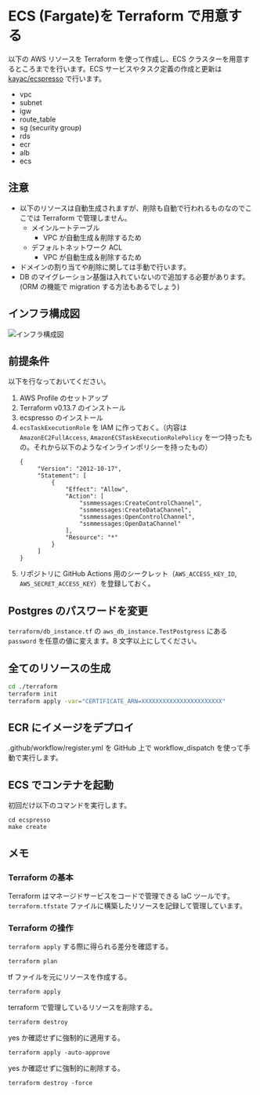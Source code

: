 # ECS (Fargate)を Terraform で用意する

以下の AWS リソースを Terraform を使って作成し、ECS クラスターを用意するところまでを行います。ECS サービスやタスク定義の作成と更新は [kayac/ecspresso](https://github.com/kayac/ecspresso) で行います。

- vpc
- subnet
- igw
- route_table
- sg (security group)
- rds
- ecr
- alb
- ecs

## 注意

- 以下のリソースは自動生成されますが、削除も自動で行われるものなのでここでは Terraform で管理しません。
  - メインルートテーブル
    - VPC が自動生成＆削除するため
  - デフォルトネットワーク ACL
    - VPC が自動生成＆削除するため
- ドメインの割り当てや削除に関しては手動で行います。
- DB のマイグレーション基盤は入れていないので追加する必要があります。(ORM の機能で migration する方法もあるでしょう)

## インフラ構成図

![インフラ構成図](https://gyazo.com/f72a3698f3019ceb75c0275ac2f0fbef)

## 前提条件

以下を行なっておいてください。

1. AWS Profile のセットアップ
2. Terraform v0.13.7 のインストール
3. ecspresso のインストール
4. `ecsTaskExecutionRole` を IAM に作っておく。（内容は `AmazonEC2FullAccess`, `AmazonECSTaskExecutionRolePolicy` を一つ持ったもの。それから以下のようなインラインポリシーを持ったもの）
   ```
   {
        "Version": "2012-10-17",
        "Statement": [
            {
                "Effect": "Allow",
                "Action": [
                    "ssmmessages:CreateControlChannel",
                    "ssmmessages:CreateDataChannel",
                    "ssmmessages:OpenControlChannel",
                    "ssmmessages:OpenDataChannel"
                ],
                "Resource": "*"
            }
        ]
   }
   ```
5. リポジトリに GitHub Actions 用のシークレット（`AWS_ACCESS_KEY_ID`, `AWS_SECRET_ACCESS_KEY`）を登録しておく。

## Postgres のパスワードを変更

`terraform/db_instance.tf` の `aws_db_instance.TestPostgress` にある `password` を任意の値に変えます。8 文字以上にしてください。

## 全てのリソースの生成

```sh
cd ./terraform
terraform init
terraform apply -var="CERTIFICATE_ARN=XXXXXXXXXXXXXXXXXXXXXXX"
```

## ECR にイメージをデプロイ

.github/workflow/register.yml を GitHub 上で workflow_dispatch を使って手動で実行します。

## ECS でコンテナを起動

初回だけ以下のコマンドを実行します。

```
cd ecspresso
make create
```

## メモ

### Terraform の基本

Terraform はマネージドサービスをコードで管理できる IaC ツールです。
`terraform.tfstate` ファイルに構築したリソースを記録して管理しています。

### Terraform の操作

`terraform apply` する際に得られる差分を確認する。

```
terraform plan
```

tf ファイルを元にリソースを作成する。

```
terraform apply
```

terraform で管理しているリソースを削除する。

```
terraform destroy
```

yes か確認せずに強制的に適用する。

```
terraform apply -auto-approve
```

yes か確認せずに強制的に削除する。

```
terraform destroy -force
```
